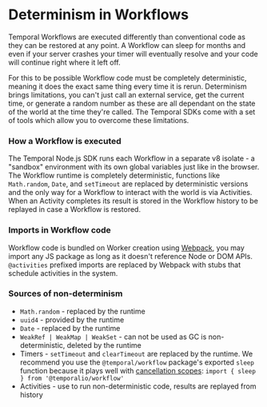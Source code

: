 # Determinism in Workflows

Temporal Workflows are executed differently than conventional code as they can be restored at any point.
A Workflow can sleep for months and even if your server crashes your timer will eventually resolve and your code will continue right where it left off.

For this to be possible Workflow code must be completely deterministic, meaning it does the exact same thing every time it is rerun.
Determinism brings limitations, you can't just call an external service, get the current time, or generate a random number as these are all dependant on the state of the world at the time they're called.
The Temporal SDKs come with a set of tools which allow you to overcome these limitations.

### How a Workflow is executed

The Temporal Node.js SDK runs each Workflow in a separate v8 isolate - a "sandbox" environment with its own global variables just like in the browser.
The Workflow runtime is completely deterministic, functions like `Math.random`, `Date`, and `setTimeout` are replaced by deterministic versions and the only way for a Workflow to interact with the world is via Activities.
When an Activity completes its result is stored in the Workflow history to be replayed in case a Workflow is restored.

### Imports in Workflow code

Workflow code is bundled on Worker creation using [Webpack](https://webpack.js.org), you may import any JS package as long as it doesn't reference Node or DOM APIs.
`@activities` prefixed imports are replaced by Webpack with stubs that schedule activities in the system.

### Sources of non-determinism

- `Math.random` - replaced by the runtime
- `uuid4` - provided by the runtime
- `Date` - replaced by the runtime
- `WeakRef | WeakMap | WeakSet` - can not be used as GC is non-deterministic, deleted by the runtime
- Timers - `setTimeout` and `clearTimeout` are replaced by the runtime. We recommend you use the `@temporal/workflow` package's exported `sleep` function because it plays well with [cancellation scopes](/docs/node/cancellation-scopes): `import { sleep } from '@temporalio/workflow'`
- Activities - use to run non-deterministic code, results are replayed from history
